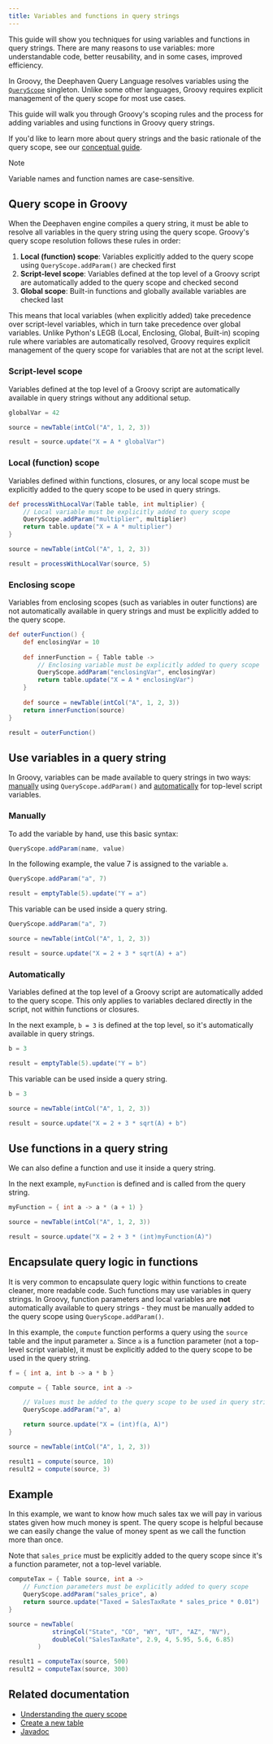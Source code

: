 ```yaml
---
title: Variables and functions in query strings
---
```


This guide will show you techniques for using variables and functions in query strings. There are many reasons to use variables: more understandable code, better reusability, and in some cases, improved efficiency.

In Groovy, the Deephaven Query Language resolves variables using the [`QueryScope`](/core/javadoc/io/deephaven/engine/context/QueryScope.html) singleton. Unlike some other languages, Groovy requires explicit management of the query scope for most use cases.

This guide will walk you through Groovy's scoping rules and the process for adding variables and using functions in Groovy query strings.

If you'd like to learn more about query strings and the basic rationale of the query scope, see our [conceptual guide](../how-to-guides/queryscope.md).

> [!NOTE]
> Variable names and function names are case-sensitive.

## Query scope in Groovy

When the Deephaven engine compiles a query string, it must be able to resolve all variables in the query string using the query scope. Groovy's query scope resolution follows these rules in order:

1. **Local (function) scope**: Variables explicitly added to the query scope using `QueryScope.addParam()` are checked first
2. **Script-level scope**: Variables defined at the top level of a Groovy script are automatically added to the query scope and checked second
3. **Global scope**: Built-in functions and globally available variables are checked last

This means that local variables (when explicitly added) take precedence over script-level variables, which in turn take precedence over global variables. Unlike Python's LEGB (Local, Enclosing, Global, Built-in) scoping rule where variables are automatically resolved, Groovy requires explicit management of the query scope for variables that are not at the script level.

### Script-level scope

Variables defined at the top level of a Groovy script are automatically available in query strings without any additional setup.

```groovy order=source,result
globalVar = 42

source = newTable(intCol("A", 1, 2, 3))

result = source.update("X = A * globalVar")
```

### Local (function) scope

Variables defined within functions, closures, or any local scope must be explicitly added to the query scope to be used in query strings.

```groovy order=source,result
def processWithLocalVar(Table table, int multiplier) {
    // Local variable must be explicitly added to query scope
    QueryScope.addParam("multiplier", multiplier)
    return table.update("X = A * multiplier")
}

source = newTable(intCol("A", 1, 2, 3))

result = processWithLocalVar(source, 5)
```

### Enclosing scope

Variables from enclosing scopes (such as variables in outer functions) are not automatically available in query strings and must be explicitly added to the query scope.

```groovy order=result
def outerFunction() {
    def enclosingVar = 10
    
    def innerFunction = { Table table ->
        // Enclosing variable must be explicitly added to query scope
        QueryScope.addParam("enclosingVar", enclosingVar)
        return table.update("X = A * enclosingVar")
    }
    
    def source = newTable(intCol("A", 1, 2, 3))
    return innerFunction(source)
}

result = outerFunction()
```

## Use variables in a query string

In Groovy, variables can be made available to query strings in two ways: [manually](#manually) using `QueryScope.addParam()` and [automatically](#automatically) for top-level script variables.

### Manually

To add the variable by hand, use this basic syntax:

```groovy skip-test
QueryScope.addParam(name, value)
```

In the following example, the value 7 is assigned to the variable `a`.

```groovy
QueryScope.addParam("a", 7)

result = emptyTable(5).update("Y = a")
```

This variable can be used inside a query string.

```groovy order=source,result
QueryScope.addParam("a", 7)

source = newTable(intCol("A", 1, 2, 3))

result = source.update("X = 2 + 3 * sqrt(A) + a")
```

### Automatically

Variables defined at the top level of a Groovy script are automatically added to the query scope. This only applies to variables declared directly in the script, not within functions or closures.

In the next example, `b = 3` is defined at the top level, so it's automatically available in query strings.

```groovy
b = 3

result = emptyTable(5).update("Y = b")
```

This variable can be used inside a query string.

```groovy order=source,result
b = 3

source = newTable(intCol("A", 1, 2, 3))

result = source.update("X = 2 + 3 * sqrt(A) + b")
```

## Use functions in a query string

We can also define a function and use it inside a query string.

In the next example, `myFunction` is defined and is called from the query string.

```groovy order=source,result
myFunction = { int a -> a * (a + 1) }

source = newTable(intCol("A", 1, 2, 3))

result = source.update("X = 2 + 3 * (int)myFunction(A)")
```

## Encapsulate query logic in functions

It is very common to encapsulate query logic within functions to create cleaner, more readable code. Such functions may use variables in query strings. In Groovy, function parameters and local variables are **not** automatically available to query strings - they must be manually added to the query scope using `QueryScope.addParam()`.

In this example, the `compute` function performs a query using the `source` table and the input parameter `a`. Since `a` is a function parameter (not a top-level script variable), it must be explicitly added to the query scope to be used in the query string.

```groovy order=source,result1,result2
f = { int a, int b -> a * b }

compute = { Table source, int a ->

    // Values must be added to the query scope to be used in query strings.
    QueryScope.addParam("a", a)

    return source.update("X = (int)f(a, A)")
}

source = newTable(intCol("A", 1, 2, 3))

result1 = compute(source, 10)
result2 = compute(source, 3)
```

## Example

In this example, we want to know how much sales tax we will pay in various states given how much money is spent. The query scope is helpful because we can easily change the value of money spent as we call the function more than once.

Note that `sales_price` must be explicitly added to the query scope since it's a function parameter, not a top-level variable.

```groovy order=source,result1,result2
computeTax = { Table source, int a ->
    // Function parameters must be explicitly added to query scope
    QueryScope.addParam("sales_price", a)
    return source.update("Taxed = SalesTaxRate * sales_price * 0.01")
}

source = newTable(
            stringCol("State", "CO", "WY", "UT", "AZ", "NV"),
            doubleCol("SalesTaxRate", 2.9, 4, 5.95, 5.6, 6.85)
        )

result1 = computeTax(source, 500)
result2 = computeTax(source, 300)
```

## Related documentation

- [Understanding the query scope](../how-to-guides/queryscope.md)
- [Create a new table](./new-and-empty-table.md#newtable)
- [Javadoc](/core/javadoc/io/deephaven/engine/context/QueryScope.html)
